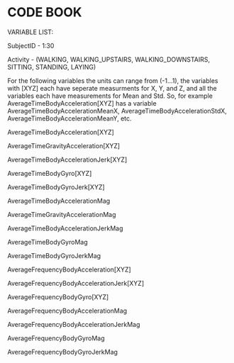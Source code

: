 CODE BOOK
=================


VARIABLE LIST:



SubjectID - 1:30 

Activity - (WALKING, WALKING_UPSTAIRS, WALKING_DOWNSTAIRS, SITTING, STANDING, LAYING)




For the following variables the units can range from (-1...1), the variables with [XYZ] each have seperate measurments for X, Y, and Z, and all the variables each have measurements for Mean and Std.  So, for example AverageTimeBodyAcceleration[XYZ] has a variable AverageTimeBodyAccelerationMeanX, AverageTimeBodyAccelerationStdX, AverageTimeBodyAccelerationMeanY, etc.

AverageTimeBodyAcceleration[XYZ]

AverageTimeGravityAcceleration[XYZ]

AverageTimeBodyAccelerationJerk[XYZ]

AverageTimeBodyGyro[XYZ]

AverageTimeBodyGyroJerk[XYZ]

AverageTimeBodyAccelerationMag

AverageTimeGravityAccelerationMag

AverageTimeBodyAccelerationJerkMag

AverageTimeBodyGyroMag

AverageTimeBodyGyroJerkMag

AverageFrequencyBodyAcceleration[XYZ]

AverageFrequencyBodyAccelerationJerk[XYZ]

AverageFrequencyBodyGyro[XYZ]

AverageFrequencyBodyAccelerationMag

AverageFrequencyBodyAccelerationJerkMag

AverageFrequencyBodyGyroMag

AverageFrequencyBodyGyroJerkMag






